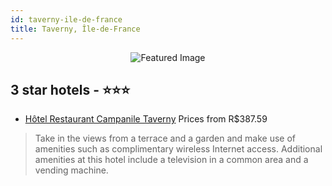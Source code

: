 ```yaml
---
id: taverny-ile-de-france
title: Taverny, Île-de-France
---
```


<center><img src="https://i.travelapi.com/hotels/2000000/1300000/1293500/1293489/22ff70a7_z.jpg" alt="Featured Image" /></center>


##  3 star hotels - ⭐️⭐️⭐️

-    [Hôtel Restaurant Campanile Taverny](https://www.hurb.com/br/hotels/taverny/hotel-restaurant-campanile-taverny-JNP-JP736062?cmp=18055) Prices from R$387.59
   > Take in the views from a terrace and a garden and make use of amenities such as complimentary wireless Internet access. Additional amenities at this hotel include a television in a common area and a vending machine.
